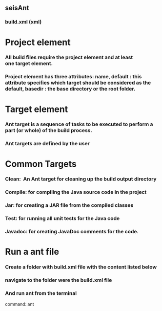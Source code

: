 ## seisAnt
### build.xml (xml)
# Project element
### All build files require the project element and at least one target element.
### Project element has three attributes: name, default : this attribute specifies which target should be considered as the default, basedir : the base directory or the root folder. 
# Target element
### Ant target is a sequence of tasks to be executed to perform a part (or whole) of the build process. 
### Ant targets are defined by the user
# Common Targets
###  Clean:  An Ant target for cleaning up the build output directory
### Compile: for compiling the Java source code in the project
### Jar: for creating a JAR file from the compiled classes
### Test: for running all unit tests for the Java code
### Javadoc: for creating JavaDoc comments for the code.
# Run a ant file
### Create a folder with build.xml file with the content listed below
### navigate to the folder were the build.xml file 
### And run ant from the terminal
command: ant <Target name>
  
